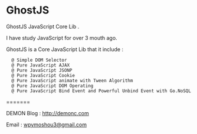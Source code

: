 GhostJS
=======

GhostJS JavaScript Core Lib . 

I have study JavaScript for over 3 mouth ago.


GhostJS is a Core JavaScript Lib that it include :
      
      @ Simple DOM Selector
      @ Pure JavaScript AJAX 
      @ Pure JavaScript JSONP
      @ Pure JavaScript Cookie
      @ Pure JavaScript animate with Tween Algorithm
      @ Pure JavaScript DOM Operating
      @ Pure JavaScript Bind Event and Powerful Unbind Event with Go.NoSQL
      

=======

DEMON Blog :
http://demonc.com

Email :
wpymoshou3@gmail.com
